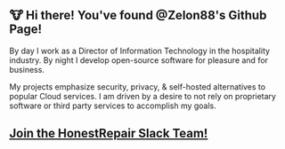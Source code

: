 ## :cow: Hi there! You've found @Zelon88's Github Page!

By day I work as a Director of Information Technology in the hospitality industry. By night I develop open-source software for pleasure and for business. 

My projects emphasize security, privacy, & self-hosted alternatives to popular Cloud services. I am driven by a desire to not rely on proprietary software or third party services to accomplish my goals. 

## [Join the HonestRepair Slack Team!](https://join.slack.com/t/honestrepair/shared_invite/zt-15jd9y01x-5tPNbaWwui4rJ~WsKqjZsg)
